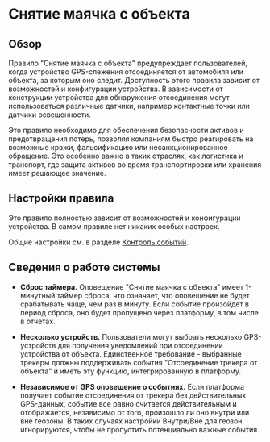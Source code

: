 # Снятие маячка с объекта

## Обзор

Правило "Снятие маячка с объекта" предупреждает пользователей, когда устройство GPS-слежения отсоединяется от автомобиля или объекта, за которым оно следит. Доступность этого правила зависит от возможностей и конфигурации устройства. В зависимости от конструкции устройства для обнаружения отсоединения могут использоваться различные датчики, например контактные точки или датчики освещенности.

Это правило необходимо для обеспечения безопасности активов и предотвращения потерь, позволяя компаниям быстро реагировать на возможные кражи, фальсификацию или несанкционированное обращение. Это особенно важно в таких отраслях, как логистика и транспорт, где защита активов во время транспортировки или хранения имеет решающее значение.

## Настройки правила

Это правило полностью зависит от возможностей и конфигурации устройства. В самом правиле нет никаких особых настроек.

Общие настройки см. в разделе [Контроль событий](../../page-555662e7-221d-43a0-82b4-86cd6a3d2ef4.md).

## Сведения о работе системы

- **Сброс таймера.** Оповещение "Снятие маячка с объекта" имеет 1-минутный таймер сброса, что означает, что оповещение не будет срабатывать чаще, чем раз в минуту. Если событие произойдет в период сброса, оно будет пропущено через платформу, в том числе в отчетах.
- **Несколько устройств.** Пользователи могут выбрать несколько GPS-устройств для получения уведомлений при отсоединении устройства от объекта. Единственное требование - выбранные трекеры должны поддерживать события "Отсоединение трекера от объекта" и иметь эту функцию, интегрированную в платформу.

- **Независимое от GPS оповещение о событиях.** Если платформа получает событие отсоединения от трекера без действительных GPS-данных, событие все равно считается действительным и отображается, независимо от того, произошло ли оно внутри или вне геозоны. В таких случаях настройки Внутри/Вне для геозон игнорируются, чтобы не пропустить потенциально важные события.